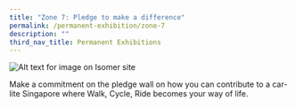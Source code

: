 ```yaml
---
title: "Zone 7: Pledge to make a difference"
permalink: /permanent-exhibition/zone-7
description: ""
third_nav_title: Permanent Exhibitions
---
```

![Alt text for image on Isomer site](/images/zone-images/Zone%207.jpg)

Make a commitment on the pledge wall on how you can contribute to a car-lite Singapore where Walk, Cycle, Ride becomes your way of life.